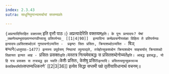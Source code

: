 ```yaml
---
index: 2.3.43
sutra: साधुनिपुणाभ्यामर्चायां सप्तम्यप्रतेः

---
```

   `{अप्रत्यादिभिरहित वक्तव्यम्` इति वृत्तौ पाठः।} अप्रत्यादेरिति वक्तव्यम्` इति। के पुनः प्रत्यादयः? येषां _लक्षणेत्थम्भूताख्यानभागवीप्सासु प्रतिपर्यनवः_ [[1|4|90]]  इत्यादिना कर्मप्रवचनीयसंज्ञा विहिता ते प्रतिपर्यनवः इत्यादयः॥प्रसितशब्दोऽयं गुणवचनोऽप्यस्ति -  प्रकृष्टः सितः प्रसितः, क्रियाशब्दोऽप्यस्ति -  `षिञ् बन्धने` (धातुपाठः-1477) इत्यस्य प्रपूर्वसय् निष्ठायां व्युत्पाद्यते, तत्रेहोत्सुकशब्देन क्रियाशब्देन साहचर्यात् क्रियाशब्दो विज्ञायत इत्यत आह -  `प्रसितः प्रसक्तः` इति। `यस्तत्र नित्यमेवाबद्धः स प्रसितशब्देनोच्यते` इति। आबद्ध इवाबद्धः, यो हि यत्र प्रसक्तः स तत्राबद्ध इव भवति। `केशैः प्रसितः, केशेषु प्रसितः` इत्यादि। प्रसितत्वमुत्सुकत्वञ्च केशविषयमिति `सप्तम्यधिकरणे`  [[2|3|36]]  इत्येव सिद्धा सप्तमी पक्षे तृतीयाविधानार्थ वचनम्॥